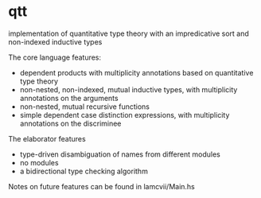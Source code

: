 # qtt
implementation of quantitative type theory with an impredicative sort and non-indexed inductive types

The core language features:
- dependent products with multiplicity annotations based on quantitative type theory
- non-nested, non-indexed, mutual inductive types, with multiplicity annotations on the arguments
- non-nested, mutual recursive functions
- simple dependent case distinction expressions, with multiplicity annotations on the discriminee

The elaborator features
- type-driven disambiguation of names from different modules
- no modules
- a bidirectional type checking algorithm

Notes on future features can be found in lamcvii/Main.hs

